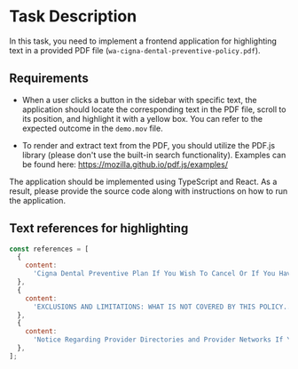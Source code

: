 # Task Description

In this task, you need to implement a frontend application for highlighting text in a provided PDF file (`wa-cigna-dental-preventive-policy.pdf`).


## Requirements

* When a user clicks a button in the sidebar with specific text, the application should locate the corresponding text in the PDF file, scroll to its position, and highlight it with a yellow box. You can refer to the expected outcome in the `demo.mov` file.

* To render and extract text from the PDF, you should utilize the PDF.js library (please don't use the built-in search functionality). Examples can be found here:
https://mozilla.github.io/pdf.js/examples/

The application should be implemented using TypeScript and React.
As a result, please provide the source code along with instructions on how to run the application.

## Text references for highlighting

```js
const references = [
  {
    content:
      'Cigna Dental Preventive Plan If You Wish To Cancel Or If You Have Questions If You are not satisfied, for any reason, with the terms of this Policy You may return it to Us within 10 days of receipt. We will then cancel Your coverage as of the original Effective Date and promptly refund any premium You have paid. This Policy will then be null and void. If You wish to correspond with Us for this or any other reason, write: Cigna Cigna Individual Services P. O. Box 30365 Tampa, FL 33630 1-877-484-5967',
  },
  {
    content:
      'EXCLUSIONS AND LIMITATIONS: WHAT IS NOT COVERED BY THIS POLICY........................................ 11',
  },
  {
    content:
      'Notice Regarding Provider Directories and Provider Networks If Your Plan utilizes a network of Providers, you will automatically and without charge, receive a separate listing of Participating Providers. You may also have access to a list of Providers who participate in the network by visiting www.cigna.com; mycigna.com. Your Participating Provider network consists of a group of local dental practitioners, of varied specialties as well as general practice, who are employed by or contracted with Cigna HealthCare or Cigna Dental Health. Notice Regarding Standard of Care Under state law, Cigna is required to adhere to the accepted standards of care in the administration of health benefits. Failure to adhere to the accepted standards of care may subject Cigna to liability for damages. PLEASE READ THE FOLLOWING IMPORTANT NOTICE',
  },
];
```